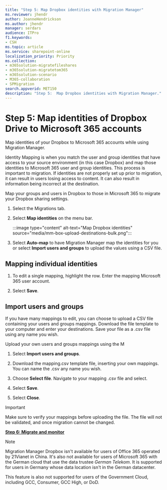 ```yaml
---
title: "Step 5: Map Dropbox identities with Migration Manager"
ms.reviewer: jhendr
author: JoanneHendrickson
ms.author: jhendr
manager: serdars
audience: ITPro
f1.keywords:
- CSH
ms.topic: article
ms.service: sharepoint-online
localization_priority: Priority
ms.collection: 
- m365solution-migratefileshares
- m365solution-migratetom365
- m365solution-scenario
- M365-collaboration
- SPMigration
search.appverid: MET150
description: "Step 5:  Map Dropbox identities with Migration Manager." 
---
```


# Step 5: Map identities of Dropbox Drive to Microsoft 365 accounts

Map identities of your Dropbox to Microsoft 365 accounts while using Migration Manager.  

Identity Mapping is when you match the user and group identities that have access to your source environment (in this case Dropbox) and map those identities to Microsoft 365 user and group identities. This process is important to migration. If identities are not properly set up prior to migration, it can result in users losing access to content. It can also result in information being incorrect at the destination.


Map your groups and users in Dropbox to those in Microsoft 365 to migrate your Dropbox sharing settings.

1. Select the Migrations tab.

2. Select **Map identities** on the menu bar.

    :::image type="content" alt-text="Map Dropbox identities" source="media/mm-box-upload-destinations-bulk.png":::

3.  Select **Auto-map** to have Migration Manager map the identities for you or select **Import users and groups** to upload the values using a CSV file.


## Mapping individual identities

1. To edit a single mapping, highlight the row. Enter the mapping Microsoft 365 user account. 

2. Select **Save**.


## Import users and groups

If you have many mappings to edit, you can choose to upload a CSV file containing your users and groups mappings. Download the  file template to your computer and enter your destinations. Save your file as a .csv file using any name you wish. 

Upload your own users and groups mappings using the M

1. Select **Import users and groups**.

2. Download the mapping.csv template file, inserting your own mappings. You can name the .csv any name you wish.

3. Choose **Select file**. Navigate to your mapping .csv file and select.

4. Select **Save**.

5. Select **Close**.

> [!Important]
> Make sure to verify your mappings before uploading the file.  The file will not be validated, and once migration cannot be changed.


[**Step 6: Migrate and monitor**](mm-Dropbox-step6-migrate-monitor.md)


> [!NOTE]
> Migration Manager Dropbox isn't available for users of Office 365 operated by 21Vianet in China. It's also not available for users of Microsoft 365 with the German cloud that use the data trustee *German Telekom*. It is supported for users in Germany whose data location isn't in the German datacenter.
>
> This feature is also not supported for users of the Government Cloud, including GCC, Consumer, GCC High, or DoD.
